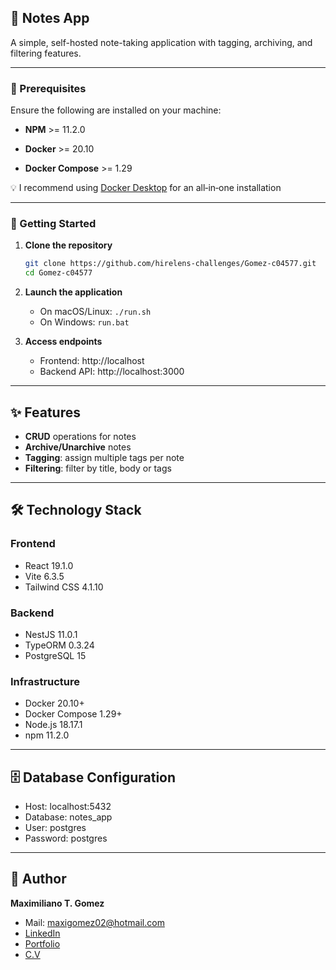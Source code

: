 ## 📓 Notes App
A simple, self-hosted note-taking application with tagging, archiving, and filtering features.

---

### 🔧 Prerequisites

Ensure the following are installed on your machine:

- **NPM** >= 11.2.0  

- **Docker** >= 20.10
- **Docker Compose** >= 1.29

💡 I recommend using [Docker Desktop](https://www.docker.com/products/docker-desktop/) for an all‑in‑one installation

---

### 🏁 Getting Started

1. **Clone the repository**

   ```bash
   git clone https://github.com/hirelens-challenges/Gomez-c04577.git
   cd Gomez-c04577
   ```

2. **Launch the application**

   - On macOS/Linux: `./run.sh`
   - On Windows: `run.bat`

3. **Access endpoints**

   - Frontend: http://localhost
   - Backend API: http://localhost:3000

---

## ✨ Features

- **CRUD** operations for notes  
- **Archive/Unarchive** notes  
- **Tagging**: assign multiple tags per note  
- **Filtering**: filter by title, body or tags  

---

## 🛠 Technology Stack

### Frontend

- React 19.1.0  
- Vite 6.3.5  
- Tailwind CSS 4.1.10  

### Backend

- NestJS 11.0.1  
- TypeORM 0.3.24  
- PostgreSQL 15  

### Infrastructure

- Docker 20.10+  
- Docker Compose 1.29+  
- Node.js 18.17.1  
- npm 11.2.0  

---

## 🗄 Database Configuration

- Host: localhost:5432
- Database: notes_app
- User: postgres
- Password: postgres

---

## 👤 Author

**Maximiliano T. Gomez**

- Mail: maxigomez02@hotmail.com
- [LinkedIn](https://www.linkedin.com/in/maximiliano-t-gomez/)
- [Portfolio](https://portfolio-maxigomez5431s-projects.vercel.app/)
- [C.V](https://drive.google.com/file/d/1_LwRSHvrPDFWY1d86lwfN9bdpAgA4Zs3/view?usp=sharing)
